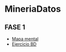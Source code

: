 # MineriaDatos

## FASE 1
- [Mapa mental](https://github.com/JaclynOrtiz/MineriaDatos/blob/main/MapaMental_1_1851895.pdf)
- [Ejercicio BD](https://github.com/DiegoRinconP/Mineria_de_datos/blob/main/Equipo_2-Ejercicio%20base%20de%20datos.pdf)
